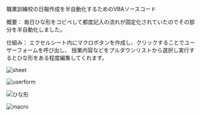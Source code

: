 
職業訓練校の日報作成を半自動化するためのVBAソースコード

概要：
毎日ひな形をコピぺして都度記入の流れが固定化されていたのでその部分を半自動化しました。

仕組み：
エクセルシート内にマクロボタンを作成し、クリックすることでユーザーフォームを呼び出し、
授業内容などをプルダウンリストから選択し実行するとひな形をある程度編集してくれます。

![sheet](https://user-images.githubusercontent.com/91583857/135397861-bfd3f14c-a582-416f-b86f-bdd5d2b94f21.PNG)


![userform](https://user-images.githubusercontent.com/91583857/135397922-24e98ef5-4294-4833-b659-8631ad62c05e.PNG)


![ひな形](https://user-images.githubusercontent.com/91583857/135397951-9cb05551-4b28-46f7-a980-7a3a6d40e74f.PNG)



![macro](https://user-images.githubusercontent.com/91583857/135397984-2a50c716-cb2b-4a62-9e73-95e3dbc93f5f.PNG)
